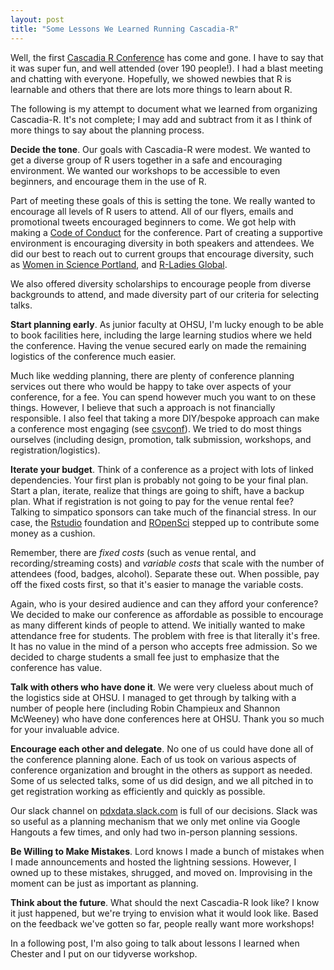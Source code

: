 ```yaml
---
layout: post
title: "Some Lessons We Learned Running Cascadia-R"
---
```


Well, the first [Cascadia R Conference](http://cascadiarconf.com) has come and gone. I have to say that it was super fun, and well attended (over 190 people!). I had a blast meeting and chatting with everyone. Hopefully, we showed newbies that R is learnable and others that there are lots more things to learn about R.

The following is my attempt to document what we learned from organizing Cascadia-R. It's not complete; I may add and subtract from it as I think of more things to say about the planning process.

**Decide the tone**. Our goals with Cascadia-R were modest. We wanted to get a diverse group of R users together in a safe and encouraging environment. We wanted our workshops to be accessible to even beginners, and encourage them in the use of R.

Part of meeting these goals of this is setting the tone. We really wanted to encourage all levels of R users to attend. All of our flyers, emails and promotional tweets encouraged beginners to come. We got help with making a [Code of Conduct](https://cascadiarconf.com/coc/) for the conference. Part of creating a supportive environment is encouraging diversity in both speakers and attendees. We did our best to reach out to current groups that encourage diversity, such as [Women in Science Portland](http://wisportland.weebly.com), and [R-Ladies Global](https://rladies.org).

We also offered diversity scholarships to encourage people from diverse backgrounds to attend, and made diversity part of our criteria for selecting talks.

**Start planning early**. As junior faculty at OHSU, I'm lucky enough to be able to book facilities here, including the large learning studios where we held the conference. Having the venue secured early on made the remaining logistics of the conference much easier.

Much like wedding planning, there are plenty of conference planning services out there who would be happy to take over aspects of your conference, for a fee. You can spend however much you want to on these things. However, I believe that such a approach is not financially responsible. I also feel that taking a more DIY/bespoke approach can make a conference most engaging (see [csvconf](https://csvconf.com)). We tried to do most things ourselves (including design, promotion, talk submission, workshops, and registration/logistics).

**Iterate your budget**. Think of a conference as a project with lots of linked dependencies. Your first plan is probably not going to be your final plan. Start a plan, iterate, realize that things are going to shift, have a backup plan. What if registration is not going to pay for the venue rental fee? Talking to simpatico sponsors can take much of the financial stress. In our case, the [Rstudio](https://www.rstudio.com) foundation and [ROpenSci](https://ropensci.org) stepped up to contribute some money as a cushion.

Remember, there are *fixed costs* (such as venue rental, and recording/streaming costs) and *variable costs* that scale with the number of attendees (food, badges, alcohol). Separate these out. When possible, pay off the fixed costs first, so that it's easier to manage the variable costs.

Again, who is your desired audience and can they afford your conference? We decided to make our conference as affordable as possible to encourage as many different kinds of people to attend. We initially wanted to make attendance free for students. The problem with free is that literally it's free. It has no value in the mind of a person who accepts free admission. So we decided to charge students a small fee just to emphasize that the conference has value.

**Talk with others who have done it**. We were very clueless about much of the logistics side at OHSU. I managed to get through by talking with a number of people here (including Robin Champieux and Shannon McWeeney) who have done conferences here at OHSU. Thank you so much for your invaluable advice.

**Encourage each other and delegate**. No one of us could have done all of the conference planning alone. Each of us took on various aspects of conference organization and brought in the others as support as needed. Some of us selected talks, some of us did design, and we all pitched in to get registration working as efficiently and quickly as possible.

Our slack channel on [pdxdata.slack.com](https://pdxdata.slack.com) is full of our decisions. Slack was so useful as a planning mechanism that we only met online via Google Hangouts a few times, and only had two in-person planning sessions.

**Be Willing to Make Mistakes**. Lord knows I made a bunch of mistakes when I made announcements and hosted the lightning sessions. However, I owned up to these mistakes, shrugged, and moved on. Improvising in the moment can be just as important as planning.

**Think about the future**. What should the next Cascadia-R look like? I know it just happened, but we're trying to envision what it would look like. Based on the feedback we've gotten so far, people really want more workshops!

In a following post, I'm also going to talk about lessons I learned when Chester and I put on our tidyverse workshop.
